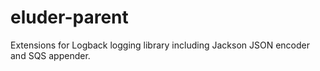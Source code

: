 eluder-parent
=============

Extensions for Logback logging library including Jackson JSON encoder and SQS
appender.
